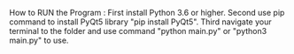 How to RUN the Program :
First install Python 3.6 or higher.
Second use pip command to install PyQt5 library "pip install PyQt5".
Third navigate your terminal to the folder and use command "python main.py" or "python3 main.py" to use.
